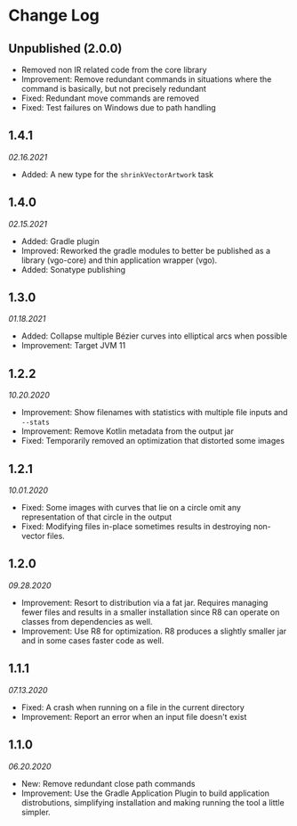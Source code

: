 Change Log
==========

## Unpublished (2.0.0)

* Removed non IR related code from the core library
* Improvement: Remove redundant commands in situations where the command is basically, but not precisely redundant 
* Fixed: Redundant move commands are removed
* Fixed: Test failures on Windows due to path handling

## 1.4.1
_02.16.2021_

* Added: A new type for the `shrinkVectorArtwork` task

## 1.4.0
_02.15.2021_

* Added: Gradle plugin
* Improved: Reworked the gradle modules to better be published as a library (vgo-core) and thin application wrapper (vgo).
* Added: Sonatype publishing

## 1.3.0
_01.18.2021_

* Added: Collapse multiple Bézier curves into elliptical arcs when possible
* Improvement: Target JVM 11

## 1.2.2
_10.20.2020_

* Improvement: Show filenames with statistics with multiple file inputs and `--stats`
* Improvement: Remove Kotlin metadata from the output jar
* Fixed: Temporarily removed an optimization that distorted some images

## 1.2.1
_10.01.2020_

* Fixed: Some images with curves that lie on a circle omit any representation of that circle in the output
* Fixed: Modifying files in-place sometimes results in destroying non-vector files.

## 1.2.0
_09.28.2020_

* Improvement: Resort to distribution via a fat jar. Requires managing fewer files and results in a smaller installation since R8 can operate on classes from dependencies as well.
* Improvement: Use R8 for optimization. R8 produces a slightly smaller jar and in some cases faster code as well.

## 1.1.1
_07.13.2020_

* Fixed: A crash when running on a file in the current directory
* Improvement: Report an error when an input file doesn't exist

## 1.1.0
_06.20.2020_

* New: Remove redundant close path commands
* Improvement: Use the Gradle Application Plugin to build application distrobutions, simplifying installation and making running the tool a little simpler.
